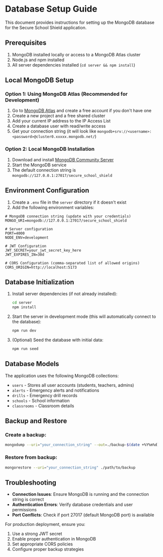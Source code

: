# Database Setup Guide

This document provides instructions for setting up the MongoDB database for the Secure School Shield application.

## Prerequisites

1. MongoDB installed locally or access to a MongoDB Atlas cluster
2. Node.js and npm installed
3. All server dependencies installed (`cd server && npm install`)

## Local MongoDB Setup

### Option 1: Using MongoDB Atlas (Recommended for Development)

1. Go to [MongoDB Atlas](https://www.mongodb.com/cloud/atlas/register) and create a free account if you don't have one
2. Create a new project and a free shared cluster
3. Add your current IP address to the IP Access List
4. Create a database user with read/write access
5. Get your connection string (it will look like `mongodb+srv://<username>:<password>@cluster0.xxxxx.mongodb.net/`)

### Option 2: Local MongoDB Installation

1. Download and install [MongoDB Community Server](https://www.mongodb.com/try/download/community)
2. Start the MongoDB service
3. The default connection string is `mongodb://127.0.0.1:27017/secure_school_shield`

## Environment Configuration

1. Create a `.env` file in the `server` directory if it doesn't exist
2. Add the following environment variables:

```env
# MongoDB connection string (update with your credentials)
MONGO_URI=mongodb://127.0.0.1:27017/secure_school_shield

# Server configuration
PORT=4000
NODE_ENV=development

# JWT Configuration
JWT_SECRET=your_jwt_secret_key_here
JWT_EXPIRES_IN=30d

# CORS Configuration (comma-separated list of allowed origins)
CORS_ORIGIN=http://localhost:5173
```

## Database Initialization

1. Install server dependencies (if not already installed):
   ```bash
   cd server
   npm install
   ```

2. Start the server in development mode (this will automatically connect to the database):
   ```bash
   npm run dev
   ```

3. (Optional) Seed the database with initial data:
   ```bash
   npm run seed
   ```

## Database Models

The application uses the following MongoDB collections:

- `users` - Stores all user accounts (students, teachers, admins)
- `alerts` - Emergency alerts and notifications
- `drills` - Emergency drill records
- `schools` - School information
- `classrooms` - Classroom details

## Backup and Restore

### Create a backup:
```bash
mongodump --uri="your_connection_string" --out=./backup-$(date +%Y%m%d)
```

### Restore from backup:
```bash
mongorestore --uri="your_connection_string" ./path/to/backup
```

## Troubleshooting

- **Connection Issues**: Ensure MongoDB is running and the connection string is correct
- **Authentication Errors**: Verify database credentials and user permissions
- **Port Conflicts**: Check if port 27017 (default MongoDB port) is available

For production deployment, ensure you:
1. Use a strong JWT secret
2. Enable proper authentication in MongoDB
3. Set appropriate CORS policies
4. Configure proper backup strategies
